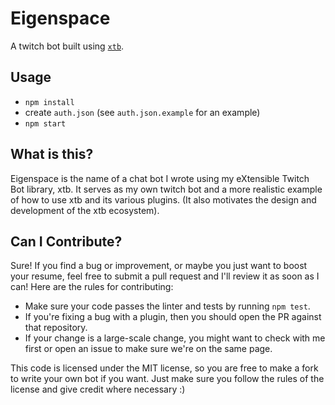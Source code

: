 Eigenspace
==========

A twitch bot built using [`xtb`](https://github.com/amccarthy1/xtb).

## Usage
 - `npm install`
 - create `auth.json` (see `auth.json.example` for an example)
 - `npm start`

## What is this?
Eigenspace is the name of a chat bot I wrote using my eXtensible Twitch Bot library, xtb.
It serves as my own twitch bot and a more realistic example of how to use xtb and its
various plugins. (It also motivates the design and development of the xtb ecosystem).

## Can I Contribute?
Sure! If you find a bug or improvement, or maybe you just want to boost your resume,
feel free to submit a pull request and I'll review it as soon as I can! Here are the
rules for contributing:
 - Make sure your code passes the linter and tests by running `npm test`.
 - If you're fixing a bug with a plugin, then you should open the PR against that repository.
 - If your change is a large-scale change, you might want to check with me first or open an
   issue to make sure we're on the same page.

This code is licensed under the MIT license, so you are free to make a fork to write your
own bot if you want. Just make sure you follow the rules of the license and give credit where necessary :)

